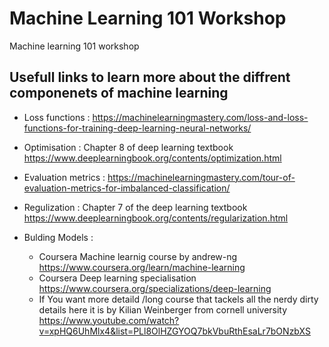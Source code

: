 # Machine Learning 101 Workshop
Machine learning 101 workshop 


## Usefull links to learn more about the diffrent componenets of machine learning 

* Loss functions : https://machinelearningmastery.com/loss-and-loss-functions-for-training-deep-learning-neural-networks/

* Optimisation :  Chapter 8 of deep learning textbook https://www.deeplearningbook.org/contents/optimization.html

* Evaluation metrics : https://machinelearningmastery.com/tour-of-evaluation-metrics-for-imbalanced-classification/

* Regulization : Chapter 7 of the deep learning textbook https://www.deeplearningbook.org/contents/regularization.html 

* Bulding Models :
	 * Coursera Machine learnig course by andrew-ng https://www.coursera.org/learn/machine-learning
	 * Coursera Deep learning specialisation https://www.coursera.org/specializations/deep-learning
	 * If You want more detaild /long course that tackels all the nerdy dirty details here it is by Kilian Weinberger from cornell university https://www.youtube.com/watch?v=xpHQ6UhMlx4&list=PLl8OlHZGYOQ7bkVbuRthEsaLr7bONzbXS

